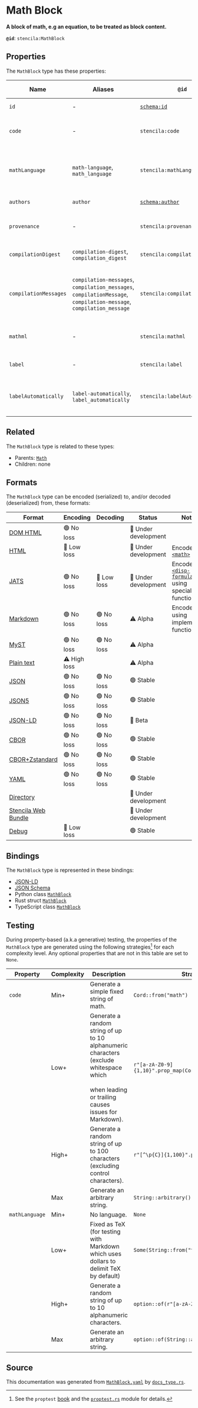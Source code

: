 # Math Block

**A block of math, e.g an equation, to be treated as block content.**

**`@id`**: `stencila:MathBlock`

## Properties

The `MathBlock` type has these properties:

| Name                  | Aliases                                                                                                            | `@id`                                        | Type                                                                                                                      | Description                                                         | Inherited from                                                                                   |
| --------------------- | ------------------------------------------------------------------------------------------------------------------ | -------------------------------------------- | ------------------------------------------------------------------------------------------------------------------------- | ------------------------------------------------------------------- | ------------------------------------------------------------------------------------------------ |
| `id`                  | -                                                                                                                  | [`schema:id`](https://schema.org/id)         | [`String`](https://github.com/stencila/stencila/blob/main/docs/reference/schema/data/string.md)                           | The identifier for this item.                                       | [`Entity`](https://github.com/stencila/stencila/blob/main/docs/reference/schema/other/entity.md) |
| `code`                | -                                                                                                                  | `stencila:code`                              | [`Cord`](https://github.com/stencila/stencila/blob/main/docs/reference/schema/data/cord.md)                               | The code of the equation in the `mathLanguage`.                     | [`Math`](https://github.com/stencila/stencila/blob/main/docs/reference/schema/math/math.md)      |
| `mathLanguage`        | `math-language`, `math_language`                                                                                   | `stencila:mathLanguage`                      | [`String`](https://github.com/stencila/stencila/blob/main/docs/reference/schema/data/string.md)                           | The language used for the equation e.g tex, mathml, asciimath.      | [`Math`](https://github.com/stencila/stencila/blob/main/docs/reference/schema/math/math.md)      |
| `authors`             | `author`                                                                                                           | [`schema:author`](https://schema.org/author) | [`Author`](https://github.com/stencila/stencila/blob/main/docs/reference/schema/works/author.md)*                         | The authors of the math.                                            | [`Math`](https://github.com/stencila/stencila/blob/main/docs/reference/schema/math/math.md)      |
| `provenance`          | -                                                                                                                  | `stencila:provenance`                        | [`ProvenanceCount`](https://github.com/stencila/stencila/blob/main/docs/reference/schema/other/provenance-count.md)*      | A summary of the provenance of the math.                            | [`Math`](https://github.com/stencila/stencila/blob/main/docs/reference/schema/math/math.md)      |
| `compilationDigest`   | `compilation-digest`, `compilation_digest`                                                                         | `stencila:compilationDigest`                 | [`CompilationDigest`](https://github.com/stencila/stencila/blob/main/docs/reference/schema/flow/compilation-digest.md)    | A digest of the `code` and `mathLanguage`.                          | [`Math`](https://github.com/stencila/stencila/blob/main/docs/reference/schema/math/math.md)      |
| `compilationMessages` | `compilation-messages`, `compilation_messages`, `compilationMessage`, `compilation-message`, `compilation_message` | `stencila:compilationMessages`               | [`CompilationMessage`](https://github.com/stencila/stencila/blob/main/docs/reference/schema/code/compilation-message.md)* | Messages generated while parsing and compiling the math expression. | [`Math`](https://github.com/stencila/stencila/blob/main/docs/reference/schema/math/math.md)      |
| `mathml`              | -                                                                                                                  | `stencila:mathml`                            | [`String`](https://github.com/stencila/stencila/blob/main/docs/reference/schema/data/string.md)                           | The MathML transpiled from the `code`.                              | [`Math`](https://github.com/stencila/stencila/blob/main/docs/reference/schema/math/math.md)      |
| `label`               | -                                                                                                                  | `stencila:label`                             | [`String`](https://github.com/stencila/stencila/blob/main/docs/reference/schema/data/string.md)                           | A short label for the math block.                                   | -                                                                                                |
| `labelAutomatically`  | `label-automatically`, `label_automatically`                                                                       | `stencila:labelAutomatically`                | [`Boolean`](https://github.com/stencila/stencila/blob/main/docs/reference/schema/data/boolean.md)                         | Whether the label should be automatically updated.                  | -                                                                                                |

## Related

The `MathBlock` type is related to these types:

- Parents: [`Math`](https://github.com/stencila/stencila/blob/main/docs/reference/schema/math/math.md)
- Children: none

## Formats

The `MathBlock` type can be encoded (serialized) to, and/or decoded (deserialized) from, these formats:

| Format                                                                                               | Encoding     | Decoding   | Status              | Notes                                                                                                                                     |
| ---------------------------------------------------------------------------------------------------- | ------------ | ---------- | ------------------- | ----------------------------------------------------------------------------------------------------------------------------------------- |
| [DOM HTML](https://github.com/stencila/stencila/blob/main/docs/reference/formats/dom.html.md)        | 🟢 No loss    |            | 🚧 Under development |                                                                                                                                           |
| [HTML](https://github.com/stencila/stencila/blob/main/docs/reference/formats/html.md)                | 🔷 Low loss   |            | 🚧 Under development | Encoded as [`<math>`](https://developer.mozilla.org/en-US/docs/Web/HTML/Element/math)                                                     |
| [JATS](https://github.com/stencila/stencila/blob/main/docs/reference/formats/jats.md)                | 🟢 No loss    | 🔷 Low loss | 🚧 Under development | Encoded as [`<disp-formula>`](https://jats.nlm.nih.gov/articleauthoring/tag-library/1.3/element/disp-formula.html) using special function |
| [Markdown](https://github.com/stencila/stencila/blob/main/docs/reference/formats/markdown.md)        | 🟢 No loss    | 🟢 No loss  | ⚠️ Alpha            | Encoded using implemented function                                                                                                        |
| [MyST](https://github.com/stencila/stencila/blob/main/docs/reference/formats/myst.md)                | 🟢 No loss    | 🟢 No loss  | ⚠️ Alpha            |                                                                                                                                           |
| [Plain text](https://github.com/stencila/stencila/blob/main/docs/reference/formats/text.md)          | ⚠️ High loss |            | ⚠️ Alpha            |                                                                                                                                           |
| [JSON](https://github.com/stencila/stencila/blob/main/docs/reference/formats/json.md)                | 🟢 No loss    | 🟢 No loss  | 🟢 Stable            |                                                                                                                                           |
| [JSON5](https://github.com/stencila/stencila/blob/main/docs/reference/formats/json5.md)              | 🟢 No loss    | 🟢 No loss  | 🟢 Stable            |                                                                                                                                           |
| [JSON-LD](https://github.com/stencila/stencila/blob/main/docs/reference/formats/jsonld.md)           | 🟢 No loss    | 🟢 No loss  | 🔶 Beta              |                                                                                                                                           |
| [CBOR](https://github.com/stencila/stencila/blob/main/docs/reference/formats/cbor.md)                | 🟢 No loss    | 🟢 No loss  | 🟢 Stable            |                                                                                                                                           |
| [CBOR+Zstandard](https://github.com/stencila/stencila/blob/main/docs/reference/formats/cbor.zstd.md) | 🟢 No loss    | 🟢 No loss  | 🟢 Stable            |                                                                                                                                           |
| [YAML](https://github.com/stencila/stencila/blob/main/docs/reference/formats/yaml.md)                | 🟢 No loss    | 🟢 No loss  | 🟢 Stable            |                                                                                                                                           |
| [Directory](https://github.com/stencila/stencila/blob/main/docs/reference/formats/directory.md)      |              |            | 🚧 Under development |                                                                                                                                           |
| [Stencila Web Bundle](https://github.com/stencila/stencila/blob/main/docs/reference/formats/swb.md)  |              |            | 🚧 Under development |                                                                                                                                           |
| [Debug](https://github.com/stencila/stencila/blob/main/docs/reference/formats/debug.md)              | 🔷 Low loss   |            | 🟢 Stable            |                                                                                                                                           |

## Bindings

The `MathBlock` type is represented in these bindings:

- [JSON-LD](https://stencila.org/MathBlock.jsonld)
- [JSON Schema](https://stencila.org/MathBlock.schema.json)
- Python class [`MathBlock`](https://github.com/stencila/stencila/blob/main/python/python/stencila/types/math_block.py)
- Rust struct [`MathBlock`](https://github.com/stencila/stencila/blob/main/rust/schema/src/types/math_block.rs)
- TypeScript class [`MathBlock`](https://github.com/stencila/stencila/blob/main/ts/src/types/MathBlock.ts)

## Testing

During property-based (a.k.a generative) testing, the properties of the `MathBlock` type are generated using the following strategies[^1] for each complexity level. Any optional properties that are not in this table are set to `None`.

| Property       | Complexity | Description                                                                                                                                          | Strategy                                    |
| -------------- | ---------- | ---------------------------------------------------------------------------------------------------------------------------------------------------- | ------------------------------------------- |
| `code`         | Min+       | Generate a simple fixed string of math.                                                                                                              | `Cord::from("math")`                        |
|                | Low+       | Generate a random string of up to 10 alphanumeric characters (exclude whitespace which <br><br>when leading or trailing causes issues for Markdown). | `r"[a-zA-Z0-9]{1,10}".prop_map(Cord::from)` |
|                | High+      | Generate a random string of up to 100 characters (excluding control characters).                                                                     | `r"[^\p{C}]{1,100}".prop_map(Cord::from)`   |
|                | Max        | Generate an arbitrary string.                                                                                                                        | `String::arbitrary().prop_map(Cord::from)`  |
| `mathLanguage` | Min+       | No language.                                                                                                                                         | `None`                                      |
|                | Low+       | Fixed as TeX (for testing with Markdown which uses dollars to delimit TeX by default)                                                                | `Some(String::from("tex"))`                 |
|                | High+      | Generate a random string of up to 10 alphanumeric characters.                                                                                        | `option::of(r"[a-zA-Z0-9]{1,10}")`          |
|                | Max        | Generate an arbitrary string.                                                                                                                        | `option::of(String::arbitrary())`           |

## Source

This documentation was generated from [`MathBlock.yaml`](https://github.com/stencila/stencila/blob/main/schema/MathBlock.yaml) by [`docs_type.rs`](https://github.com/stencila/stencila/blob/main/rust/schema-gen/src/docs_type.rs).

[^1]: See the `proptest` [book](https://proptest-rs.github.io/proptest/) and the [`proptest.rs`](https://github.com/stencila/stencila/blob/main/rust/schema/src/proptests.rs) module for details.
